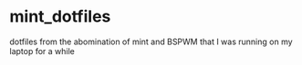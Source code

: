 # mint_dotfiles
dotfiles from the abomination of mint and BSPWM that I was running on my laptop for a while
